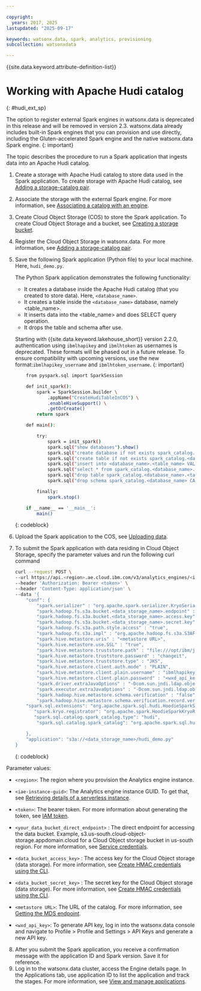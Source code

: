 ```yaml
---

copyright:
  years: 2017, 2025
lastupdated: "2025-09-17"

keywords: watsonx.data, spark, analytics, provisioning
subcollection: watsonxdata

---
```


{{site.data.keyword.attribute-definition-list}}

# Working with Apache Hudi catalog
{: #hudi_ext_sp}


The option to register external Spark engines in watsonx.data is deprecated in this release and will be removed in version 2.3. watsonx.data already includes built-in Spark engines that you can provision and use directly, including the Gluten-accelerated Spark engine and the native watsonx.data Spark engine.
{: important}

The topic describes the procedure to run a Spark application that ingests data into an Apache Hudi catalog.

1. Create a storage with Apache Hudi catalog to store data used in the Spark application. To create storage with Apache Hudi catalog, see [Adding a storage-catalog pair]({{site.data.keyword.ref-reg_bucket-link}}).
2. Associate the storage with the external Spark engine. For more information, see [Associating a catalog with an engine]({{site.data.keyword.ref-asso-cat-eng-link}}).
3. Create Cloud Object Storage (COS) to store the Spark application. To create Cloud Object Storage and a bucket, see [Creating a storage bucket](https://cloud.ibm.com/docs/cloud-object-storage?topic=cloud-object-storage-secure-content-store#create-cos-bucket).
4. Register the Cloud Object Storage in watsonx.data. For more information, see [Adding a storage-catalog pair]({{site.data.keyword.ref-reg_bucket-link}}).
5. Save the following Spark application (Python file) to your local machine. Here, `hudi_demo.py`.

    The Python Spark application demonstrates the following functionality:
    * It creates a database inside the Apache Hudi catalog (that you created to store data). Here, `<database_name>`.
    * It creates a table inside the `<database_name>` database, namely <table_name>.
    * It inserts data into the <table_name> and does SELECT query operation.
    * It drops the table and schema after use.

   Starting with {{site.data.keyword.lakehouse_short}} version 2.2.0, authentication using `ibmlhapikey` and `ibmlhtoken` as usernames is deprecated. These formats will be phased out in a future release. To ensure compatibility with upcoming versions, use the new format:`ibmlhapikey_username` and `ibmlhtoken_username`.
   {: important}

    ```bash
        from pyspark.sql import SparkSession

        def init_spark():
            spark = SparkSession.builder \
                .appName("CreateHudiTableInCOS") \
                .enableHiveSupport() \
                .getOrCreate()
            return spark

        def main():

            try:
                spark = init_spark()
                spark.sql("show databases").show()
                spark.sql("create database if not exists spark_catalog.<database_name> LOCATION 's3a://<data_storage_name>/'").show()
                spark.sql("create table if not exists spark_catalog.<database_name>.<table_name> (id bigint, name string, location string) USING HUDI OPTIONS ('primaryKey' 'id', hoodie.write.markers.type= 'direct', hoodie.embed.timeline.server= 'false')").show()
                spark.sql("insert into <database_name>.<table_name> VALUES (1, 'Sam','Kochi'), (2, 'Tom','Bangalore'), (3, 'Bob','Chennai'), (4, 'Alex','Bangalore')").show()
                spark.sql("select * from spark_catalog.<database_name>.<table_name>").show()
                spark.sql("drop table spark_catalog.<database_name>.<table_name>").show()
                spark.sql("drop schema spark_catalog.<database_name> CASCADE").show()

            finally:
                spark.stop()

        if __name__ == '__main__':
            main()
    ```
    {: codeblock}

6. Upload the Spark application to the COS, see [Uploading data](https://cloud.ibm.com/docs/cloud-object-storage?topic=cloud-object-storage-secure-content-store#upload-data).
7. To submit the Spark application with data residing in Cloud Object Storage, specify the parameter values and run the following curl command


    ```bash
    curl --request POST \
    --url https://api.<region>.ae.cloud.ibm.com/v3/analytics_engines/<iae-instance-guid>/spark_applications \
    --header 'Authorization: Bearer <token>' \
    --header 'Content-Type: application/json' \
    --data '{
		"conf": {
            "spark.serializer" : "org.apache.spark.serializer.KryoSerializer",
            "spark.hadoop.fs.s3a.bucket.<data_storage_name>.endpoint" : "<your_data_bucket_direct_endpoint>",
            "spark.hadoop.fs.s3a.bucket.<data_storage_name>.access.key" : "<data_bucket_access_key>",
            "spark.hadoop.fs.s3a.bucket.<data_storage_name>.secret.key" : "<data_bucket_secret_key>",
            "spark.hadoop.fs.s3a.path.style.access" : "true",
            "spark.hadoop.fs.s3a.impl" : "org.apache.hadoop.fs.s3a.S3AFileSystem",
            "spark.hive.metastore.uris" : "<metastore URL>",
            "spark.hive.metastore.use.SSL" : "true",
            "spark.hive.metastore.truststore.path" : "file:///opt/ibm/jdk/lib/security/cacerts",
            "spark.hive.metastore.truststore.password" : "changeit",
            "spark.hive.metastore.truststore.type" : "JKS",
            "spark.hive.metastore.client.auth.mode" : "PLAIN",
            "spark.hive.metastore.client.plain.username" : "ibmlhapikey",
            "spark.hive.metastore.client.plain.password" : "<wxd_api_key>",
            "spark.driver.extraJavaOptions" : "-Dcom.sun.jndi.ldap.object.disableEndpointIdentification=true -Djdk.tls.trustNameService=true",
            "spark.executor.extraJavaOptions" : "-Dcom.sun.jndi.ldap.object.disableEndpointIdentification=true -Djdk.tls.trustNameService=true",
            "spark.hadoop.hive.metastore.schema.verification" : "false",
            "spark.hadoop.hive.metastore.schema.verification.record.version" : "false",
        "spark.sql.extensions": "org.apache.spark.sql.hudi.HoodieSparkSessionExtension",
           "spark.kryo.registrator": "org.apache.spark.HoodieSparkKryoRegistrar",
           "spark.sql.catalog.spark_catalog.type": "hudi",
            "spark.sql.catalog.spark_catalog": "org.apache.spark.sql.hudi.catalog.HoodieCatalog"

		},
		"application": "s3a://<data_storage_name>/hudi_demo.py"
	}
    ```
    {: codeblock}

Parameter values:
* `<region>`: The region where you provision the Analytics engine instance.
* `<iae-instance-guid>`: The Analytics engine instance GUID. To get that, see [Retrieving details of a serverless instance](https://cloud.ibm.com/docs/AnalyticsEngine?topic=AnalyticsEngine-retrieve-instance-details#retrieve-guid-cli).
* `<token>`: The bearer token. For more information about generating the token, see [IAM token](https://cloud.ibm.com/docs/watsonxdata?topic=watsonxdata-con-presto-serv#get-ibmiam-token).
* `<your_data_bucket_direct_endpoint>` : The direct endpoint for accessing the data bucket. Example, s3.us-south.cloud-object-storage.appdomain.cloud for a Cloud Object storage bucket in us-south region. For more information, see [Service credentials](https://cloud.ibm.com/docs/cloud-object-storage?topic=cloud-object-storage-service-credentials).
* `<data_bucket_access_key>` : The access key for the Cloud Object storage (data storage). For more information, see [Create HMAC credentials using the CLI](https://cloud.ibm.com/docs/cloud-object-storage?topic=cloud-object-storage-uhc-hmac-credentials-main#uhc-create-hmac-credentials-cli).
* `<data_bucket_secret_key>` : The secret key for the Cloud Object storage (data storage). For more information, see [Create HMAC credentials using the CLI](https://cloud.ibm.com/docs/cloud-object-storage?topic=cloud-object-storage-uhc-hmac-credentials-main#uhc-create-hmac-credentials-cli).

* `<metastore URL>`: The URL of the catalog.  For more information, see [Getting the MDS endpoint]({{site.data.keyword.ref-hms-link}}).
* `<wxd_api_key>`: To generate API key, log in into the watsonx.data console and navigate to Profile > Profile and Settings > API Keys and generate a new API key.


8. After you submit the Spark application, you receive a confirmation message with the application ID and Spark version. Save it for reference.
9. Log in to the watsonx.data cluster, access the Engine details page. In the Applications tab, use application ID to list the application and track the stages. For more information, see [View and manage applications]({{site.data.keyword.ref-mng_appltn-link}}).
